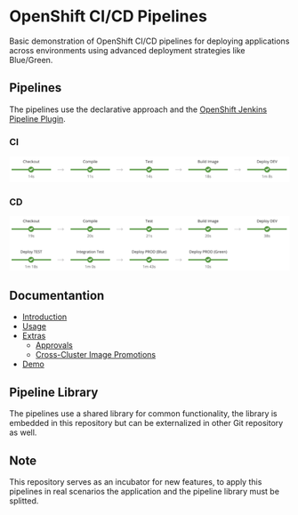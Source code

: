 # OpenShift CI/CD Pipelines

Basic demonstration of OpenShift CI/CD pipelines for deploying applications across environments using advanced deployment strategies like Blue/Green.

## Pipelines

The pipelines use the declarative approach and the [OpenShift Jenkins Pipeline Plugin](https://github.com/openshift/jenkins-client-plugin).

### CI

![CI](./docs/demo/images/pipeline-ci.png)

### CD

![CD](./docs/demo/images/pipeline-cd.png)

## Documentantion

* [Introduction](./docs/introduction)
* [Usage](./docs/usage)
* [Extras](./docs/extras)
    * [Approvals](./docs/extras/approvals)
    * [Cross-Cluster Image Promotions](./docs/extras/cross-cluster)
* [Demo](./docs/demo)

## Pipeline Library

The pipelines use a shared library for common functionality, the library is embedded in this repository but can be externalized in other Git repository as well.

## Note

This repository serves as an incubator for new features, to apply this pipelines in real scenarios the application and the pipeline library must be splitted.

